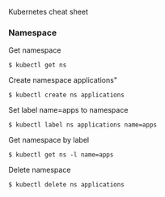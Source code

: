 Kubernetes cheat sheet

### Namespace ###

Get namespace
~~~~
$ kubectl get ns
~~~~

Create namespace applications"
~~~~
$ kubectl create ns applications
~~~~

Set label name=apps to namespace
~~~~
$ kubectl label ns applications name=apps
~~~~

Get namespace by label
~~~~
$ kubectl get ns -l name=apps
~~~~

Delete namespace
~~~~
$ kubectl delete ns applications
~~~~

